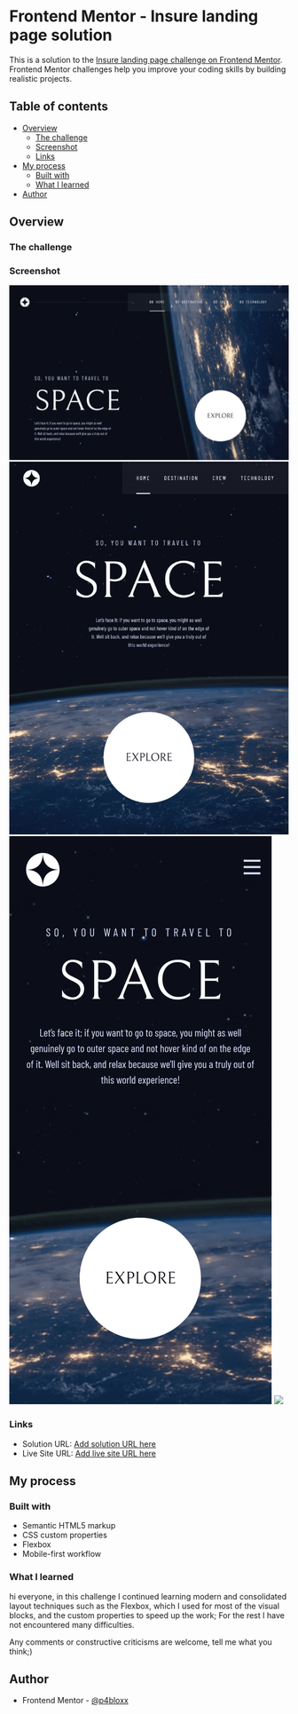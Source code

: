 # Frontend Mentor - Insure landing page solution

This is a solution to the [Insure landing page challenge on Frontend Mentor](https://www.frontendmentor.io/challenges/insure-landing-page-uTU68JV8). Frontend Mentor challenges help you improve your coding skills by building realistic projects.

## Table of contents

- [Overview](#overview)
  - [The challenge](#the-challenge)
  - [Screenshot](#screenshot)
  - [Links](#links)
- [My process](#my-process)
  - [Built with](#built-with)
  - [What I learned](#what-i-learned)
- [Author](#author)

## Overview

### The challenge

### Screenshot

![](screenshots/Desktop%20view.png)
![](screenshots/Tablet%20view.png)
![](screenshots/Mobile%20view.png)
![](screenshots/Mobile%20-%20menu%20open.png)

### Links

- Solution URL: [Add solution URL here](https://your-solution-url.com)
- Live Site URL: [Add live site URL here](https://your-live-site-url.com)

## My process

### Built with

- Semantic HTML5 markup
- CSS custom properties
- Flexbox
- Mobile-first workflow

### What I learned

hi everyone, in this challenge I continued learning modern and consolidated layout techniques such as the Flexbox, which I used for most of the visual blocks, and the custom properties to speed up the work; For the rest I have not encountered many difficulties.

Any comments or constructive criticisms are welcome, tell me what you think;)

## Author

- Frontend Mentor - [@p4bloxx](https://www.frontendmentor.io/profile/p4bloxx)

